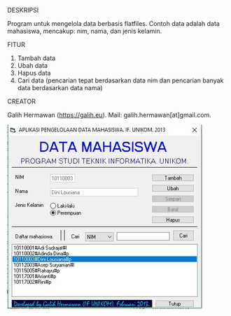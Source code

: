 DESKRIPSI

Program untuk mengelola data berbasis flatfiles.
Contoh data adalah data mahasiswa, mencakup: nim, nama, dan jenis kelamin.

FITUR
1. Tambah data
2. Ubah data
3. Hapus data
4. Cari data (pencarian tepat berdasarkan data nim dan pencarian banyak data berdasarkan data nama)

CREATOR

Galih Hermawan (https://galih.eu).
Mail: galih.hermawan[at]gmail.com.

![Tampilan Antarmuka](antarmuka.JPG)

